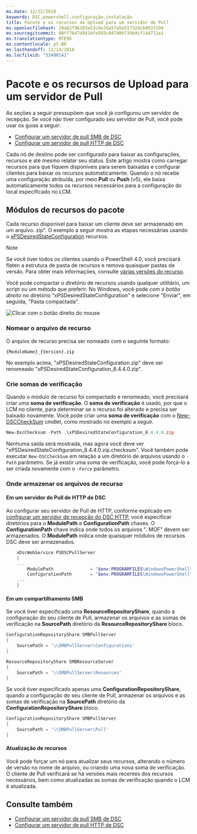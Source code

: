 ```yaml
---
ms.date: 12/12/2018
keywords: DSC,powershell,configuração,instalação
title: Pacote e os recursos de Upload para um servidor de Pull
ms.openlocfilehash: 29a62f96393a53c9e7da57a5e51732dcb0937194
ms.sourcegitcommit: 00ff76d7d9414fe585c04740b739b9cf14d711e1
ms.translationtype: MTE95
ms.contentlocale: pt-BR
ms.lasthandoff: 12/14/2018
ms.locfileid: "53400141"
---
```

# <a name="package-and-upload-resources-to-a-pull-server"></a>Pacote e os recursos de Upload para um servidor de Pull

As seções a seguir pressupõem que você já configurou um servidor de recepção. Se você não tiver configurado seu servidor de Pull, você pode usar os guias a seguir:

- [Configurar um servidor de pull SMB de DSC](pullServerSmb.md)
- [Configurar um servidor de pull HTTP de DSC](pullServer.md)

Cada nó de destino pode ser configurado para baixar as configurações, recursos e até mesmo relatar seu status. Este artigo mostra como carregar recursos para que fiquem disponíveis para serem baixadas e configurar clientes para baixar os recursos automaticamente. Quando o nó recebe uma configuração atribuída, por meio **Pull** ou **Push** (v5), ele baixa automaticamente todos os recursos necessários para a configuração do local especificado no LCM.

## <a name="package-resource-modules"></a>Módulos de recursos do pacote

Cada recurso disponível para baixar um cliente deve ser armazenado em um arquivo. zip". O exemplo a seguir mostra as etapas necessárias usando o [xPSDesiredStateConfiguration](https://www.powershellgallery.com/packages/xPSDesiredStateConfiguration/8.4.0.0) recursos.

> [!NOTE]
> Se você tiver todos os clientes usando o PowerShell 4.0, você precisará flaten a estrutura de pasta de recursos e remova quaisquer pastas de versão. Para obter mais informações, consulte [várias versões do recurso](../configurations/import-dscresource.md#multiple-resource-versions).

Você pode compactar o diretório de recursos usando qualquer utilitário, um script ou um método que preferir. No Windows, você pode *com o botão direito* no diretório "xPSDesiredStateConfiguration" e selecione "Enviar", em seguida, "Pasta compactada".

![Clicar com o botão direito do mouse](../media/right-click.gif)

### <a name="naming-the-resource-archive"></a>Nomear o arquivo de recurso

O arquivo de recurso precisa ser nomeado com o seguinte formato:

```
{ModuleName}_{Version}.zip
```

No exemplo acima, "xPSDesiredStateConfiguration.zip" deve ser renomeado "xPSDesiredStateConfiguration_8.4.4.0.zip".

### <a name="create-checksums"></a>Crie somas de verificação

Quando o módulo de recurso foi compactado e renomeado, você precisará criar uma **soma de verificação**.  O **soma de verificação** é usado, por que o LCM no cliente, para determinar se o recurso foi alterado e precisa ser baixado novamente. Você pode criar uma **soma de verificação** com o [New-DSCCheckSum](/powershell/module/PSDesiredStateConfiguration/New-DSCCheckSum) cmdlet, como mostrado no exemplo a seguir.

```powershell
New-DscChecksum -Path .\xPSDesiredStateConfiguration_8.4.4.0.zip
```

Nenhuma saída será mostrada, mas agora você deve ver "xPSDesiredStateConfiguration_8.4.4.0.zip.checksum". Você também pode executar `New-DSCCheckSum` em relação a um diretório de arquivos usando o `-Path` parâmetro. Se já existir uma soma de verificação, você pode forçá-lo a ser criada novamente com o `-Force` parâmetro.

### <a name="where-to-store-resource-archives"></a>Onde armazenar os arquivos de recurso

#### <a name="on-a-dsc-http-pull-server"></a>Em um servidor de Pull de HTTP de DSC

Ao configurar seu servidor de Pull de HTTP, conforme explicado em [configurar um servidor de recepção do DSC HTTP](pullServer.md), você especificar diretórios para o **ModulePath** e **ConfigurationPath** chaves. O **ConfigurationPath** chave indica onde todos os arquivos ". MOF" devem ser armazenados. O **ModulePath** indica onde quaisquer módulos de recursos DSC deve ser armazenados.

```powershell
    xDscWebService PSDSCPullServer
    {
    ...
        ModulePath              = "$env:PROGRAMFILES\WindowsPowerShell\DscService\Modules"
        ConfigurationPath       = "$env:PROGRAMFILES\WindowsPowerShell\DscService\Configuration"
    ...
    }

```

#### <a name="on-an-smb-share"></a>Em um compartilhamento SMB

Se você tiver especificado uma **ResourceRepositoryShare**, quando a configuração do seu cliente de Pull, armazenar os arquivos e as somas de verificação na **SourcePath** diretório da **ResourceRepositoryShare** bloco.

```powershell
ConfigurationRepositoryShare SMBPullServer
{
    SourcePath = '\\SMBPullServer\Configurations'
}

ResourceRepositoryShare SMBResourceServer
{
    SourcePath = '\\SMBPullServer\Resources'
}
```

Se você tiver especificado apenas uma **ConfigurationRepositoryShare**, quando a configuração do seu cliente de Pull, armazenar os arquivos e as somas de verificação na **SourcePath** diretório da  **ConfigurationRepositoryShare** bloco.

```powershell
ConfigurationRepositoryShare SMBPullServer
{
    SourcePath = '\\SMBPullServer\Pull'
}
```

#### <a name="updating-resources"></a>Atualização de recursos

Você pode forçar um nó para atualizar seus recursos, alterando o número de versão no nome de arquivo, ou criando uma nova soma de verificação. O cliente de Pull verificará se há versões mais recentes dos recursos necessários, bem como atualizadas as somas de verificação quando o LCM é atualizada.

## <a name="see-also"></a>Consulte também

- [Configurar um servidor de pull SMB de DSC](pullServerSmb.md)
- [Configurar um servidor de pull HTTP de DSC](pullServer.md)
